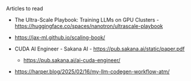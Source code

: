 Articles to read


- The Ultra-Scale Playbook:
Training LLMs on GPU Clusters -  https://huggingface.co/spaces/nanotron/ultrascale-playbook

- https://jax-ml.github.io/scaling-book/

- CUDA AI Engineer - Sakana AI - https://pub.sakana.ai/static/paper.pdf
    - https://pub.sakana.ai/ai-cuda-engineer/


- https://harper.blog/2025/02/16/my-llm-codegen-workflow-atm/